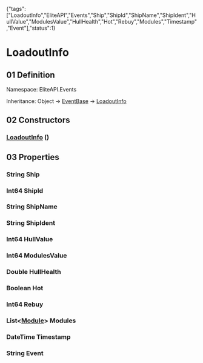 {"tags":["LoadoutInfo","EliteAPI","Events","Ship","ShipId","ShipName","ShipIdent","HullValue","ModulesValue","HullHealth","Hot","Rebuy","Modules","Timestamp","Event"],"status":1}

# LoadoutInfo

## 01 Definition

Namespace: <span class='code'>EliteAPI.Events</span>

Inheritance: <span class='code'>Object</span> → <span class='code'>[EventBase](../../EliteAPI/Events/EventBase.html)</span> → <span class='code'>[LoadoutInfo](../../EliteAPI/Events/LoadoutInfo.html)</span>

## 02 Constructors

### <span class='code'>[LoadoutInfo](../../EliteAPI/Events/LoadoutInfo.html)</span> ()

## 03 Properties

### <span class='code'>String</span> Ship

### <span class='code'>Int64</span> ShipId

### <span class='code'>String</span> ShipName

### <span class='code'>String</span> ShipIdent

### <span class='code'>Int64</span> HullValue

### <span class='code'>Int64</span> ModulesValue

### <span class='code'>Double</span> HullHealth

### <span class='code'>Boolean</span> Hot

### <span class='code'>Int64</span> Rebuy

### <span class='code'>List<[Module](../../EliteAPI/Status/Module.html)></span> Modules

### <span class='code'>DateTime</span> Timestamp

### <span class='code'>String</span> Event

